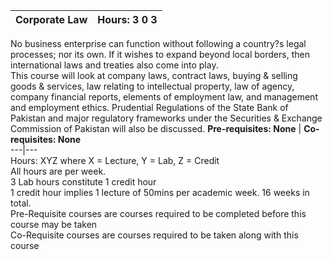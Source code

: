 **Corporate Law** | **Hours: 3 0 3**  
---|---  
No business enterprise can function without following a country?s legal processes; nor its own. If it wishes to expand beyond local borders, then international laws and treaties also come into play.  
This course will look at company laws, contract laws, buying & selling goods & services, law relating to intellectual property, law of agency, company financial reports, elements of employment law, and management and employment ethics. Prudential Regulations of the State Bank of Pakistan and major regulatory frameworks under the Securities & Exchange Commission of Pakistan will also be discussed.
**Pre-requisites: None** | **Co-requisites: None**  
---|---  
Hours: XYZ where X = Lecture, Y = Lab, Z = Credit  
All hours are per week.  
3 Lab hours constitute 1 credit hour  
1 credit hour implies 1 lecture of 50mins per academic week. 16 weeks in total.  
Pre-Requisite courses are courses required to be completed before this course may be taken  
Co-Requisite courses are courses required to be taken along with this course
